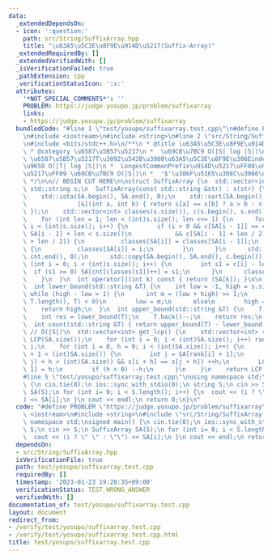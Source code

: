 ```yaml
---
data:
  _extendedDependsOn:
  - icon: ':question:'
    path: src/String/SuffixArray.hpp
    title: "\u63A5\u5C3E\u8F9E\u914D\u5217(Suffix-Array)"
  _extendedRequiredBy: []
  _extendedVerifiedWith: []
  _isVerificationFailed: true
  _pathExtension: cpp
  _verificationStatusIcon: ':x:'
  attributes:
    '*NOT_SPECIAL_COMMENTS*': ''
    PROBLEM: https://judge.yosupo.jp/problem/suffixarray
    links:
    - https://judge.yosupo.jp/problem/suffixarray
  bundledCode: "#line 1 \"test/yosupo/suffixarray.test.cpp\"\n#define PROBLEM \"https://judge.yosupo.jp/problem/suffixarray\"\
    \n#include <iostream>\n#include <string>\n#line 2 \"src/String/SuffixArray.hpp\"\
    \n#include <bits/stdc++.h>\n/**\n * @title \u63A5\u5C3E\u8F9E\u914D\u5217(Suffix-Array)\n\
    \ * @category \u6587\u5B57\u5217\n *  \u69CB\u7BC9 O(|S| log |S|)\n *  lower_bound(T)\
    \ \u6587\u5B57\u5217T\u3092\u542B\u3080\u63A5\u5C3E\u8F9E\u306Eindex\u306E\u4E0B\
    \u9650 O(|T| log |S|)\n *  LongestCommonPrefix\u914D\u5217\uFF08\u9AD8\u3055\u914D\
    \u5217\uFF09 \u69CB\u7BC9 O(|S|)\n *  '$'\u306F\u5165\u308C\u3066\u306A\u3044\n\
    \ */\n\n// BEGIN CUT HERE\n\nstruct SuffixArray {\n  std::vector<int> SA;\n  const\
    \ std::string s;\n  SuffixArray(const std::string &str) : s(str) {\n    SA.resize(s.size());\n\
    \    std::iota(SA.begin(), SA.end(), 0);\n    std::sort(SA.begin(), SA.end(),\n\
    \              [&](int a, int b) { return s[a] == s[b] ? a > b : s[a] < s[b];\
    \ });\n    std::vector<int> classes(s.size()), c(s.begin(), s.end()), cnt(s.size());\n\
    \    for (int len = 1; len < (int)s.size(); len <<= 1) {\n      for (int i = 0;\
    \ i < (int)s.size(); i++) {\n        if (i > 0 && c[SA[i - 1]] == c[SA[i]] &&\
    \ SA[i - 1] + len < s.size()\n            && c[SA[i - 1] + len / 2] == c[SA[i]\
    \ + len / 2]) {\n          classes[SA[i]] = classes[SA[i - 1]];\n        } else\
    \ {\n          classes[SA[i]] = i;\n        }\n      }\n      std::iota(cnt.begin(),\
    \ cnt.end(), 0);\n      std::copy(SA.begin(), SA.end(), c.begin());\n      for\
    \ (int i = 0; i < (int)s.size(); i++) {\n        int s1 = c[i] - len;\n      \
    \  if (s1 >= 0) SA[cnt[classes[s1]]++] = s1;\n      }\n      classes.swap(c);\n\
    \    }\n  }\n  int operator[](int k) const { return (SA[k]); }\n\n  // O(|T|log|S|)\n\
    \  int lower_bound(std::string &T) {\n    int low = -1, high = s.size();\n   \
    \ while (high - low > 1) {\n      int m = (low + high) >> 1;\n      if (s.compare(SA[m],\
    \ T.length(), T) < 0)\n        low = m;\n      else\n        high = m;\n    }\n\
    \    return high;\n  }\n  int upper_bound(std::string &T) {\n    T.back()++;\n\
    \    int res = lower_bound(T);\n    T.back()--;\n    return res;\n  }\n  // O(|T|log|S|)\n\
    \  int count(std::string &T) { return upper_bound(T) - lower_bound(T); }\n\n \
    \ // O(|S|)\n  std::vector<int> get_lcp() {\n    std::vector<int> rank(SA.size()),\
    \ LCP(SA.size());\n    for (int i = 0; i < (int)SA.size(); i++) rank[SA[i]] =\
    \ i;\n    for (int i = 0, h = 0; i < (int)SA.size(); i++) {\n      if (rank[i]\
    \ + 1 < (int)SA.size()) {\n        int j = SA[rank[i] + 1];\n        while (std::max(i,\
    \ j) + h < (int)SA.size() && s[i + h] == s[j + h]) ++h;\n        LCP[rank[i] +\
    \ 1] = h;\n        if (h > 0) --h;\n      }\n    }\n    return LCP;\n  }\n};\n\
    #line 5 \"test/yosupo/suffixarray.test.cpp\"\nusing namespace std;\nsigned main()\
    \ {\n cin.tie(0);\n ios::sync_with_stdio(0);\n string S;\n cin >> S;\n SuffixArray\
    \ SA(S);\n for (int i= 0; i < S.length(); i++) {\n  cout << (i ? \" \" : \"\"\
    ) << SA[i];\n }\n cout << endl;\n return 0;\n}\n"
  code: "#define PROBLEM \"https://judge.yosupo.jp/problem/suffixarray\"\n#include\
    \ <iostream>\n#include <string>\n#include \"src/String/SuffixArray.hpp\"\nusing\
    \ namespace std;\nsigned main() {\n cin.tie(0);\n ios::sync_with_stdio(0);\n string\
    \ S;\n cin >> S;\n SuffixArray SA(S);\n for (int i= 0; i < S.length(); i++) {\n\
    \  cout << (i ? \" \" : \"\") << SA[i];\n }\n cout << endl;\n return 0;\n}"
  dependsOn:
  - src/String/SuffixArray.hpp
  isVerificationFile: true
  path: test/yosupo/suffixarray.test.cpp
  requiredBy: []
  timestamp: '2023-01-23 19:28:35+09:00'
  verificationStatus: TEST_WRONG_ANSWER
  verifiedWith: []
documentation_of: test/yosupo/suffixarray.test.cpp
layout: document
redirect_from:
- /verify/test/yosupo/suffixarray.test.cpp
- /verify/test/yosupo/suffixarray.test.cpp.html
title: test/yosupo/suffixarray.test.cpp
---
```

